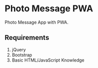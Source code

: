 # Photo Message PWA
Photo Message App with PWA.

## Requirements
1. jQuery
2. Bootstrap
3. Basic HTML/JavaScript Knowledge

